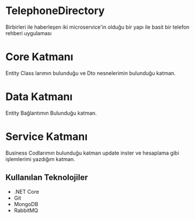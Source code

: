 
# TelephoneDirectory

Birbirleri ile haberleşen iki microservice'in olduğu bir yapı ile basit bir telefon rehberi uygulaması


# Core Katmanı

Entity Class larımın bulunduğu ve Dto nesnelerimin bulunduğu katman.

# Data Katmanı

Entity Bağlantımın Bulunduğu katman.

# Service Katmanı

Business Codlarımın bulunduğu katman update inster ve hesaplama gibi işlemlerimi yazdığım katman.

## Kullanılan Teknolojiler

- .NET Core
- Git
- MongoDB
- RabbitMQ
